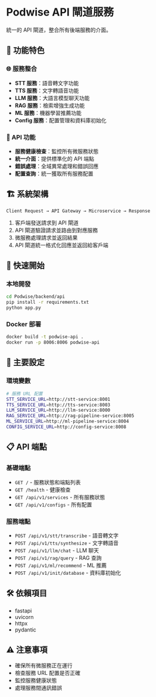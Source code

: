 # Podwise API 閘道服務

統一的 API 閘道，整合所有後端服務的介面。

## 🎯 功能特色

### 🌐 服務整合
- **STT 服務**：語音轉文字功能
- **TTS 服務**：文字轉語音功能
- **LLM 服務**：大語言模型聊天功能
- **RAG 服務**：檢索增強生成功能
- **ML 服務**：機器學習推薦功能
- **Config 服務**：配置管理和資料庫初始化

### 🔧 API 功能
- **服務健康檢查**：監控所有微服務狀態
- **統一介面**：提供標準化的 API 端點
- **錯誤處理**：全域異常處理和錯誤回應
- **配置查詢**：統一獲取所有服務配置

## 🏗️ 系統架構

```
Client Request → API Gateway → Microservice → Response
```

1. 客戶端發送請求到 API 閘道
2. API 閘道驗證請求並路由到對應服務
3. 微服務處理請求並返回結果
4. API 閘道統一格式化回應並返回給客戶端

## 🚀 快速開始

### 本地開發
```bash
cd Podwise/backend/api
pip install -r requirements.txt
python app.py
```

### Docker 部署
```bash
docker build -t podwise-api .
docker run -p 8006:8006 podwise-api
```

## 🔧 主要設定

### 環境變數

```bash
# 服務 URL 配置
STT_SERVICE_URL=http://stt-service:8001
TTS_SERVICE_URL=http://tts-service:8003
LLM_SERVICE_URL=http://llm-service:8000
RAG_SERVICE_URL=http://rag-pipeline-service:8005
ML_SERVICE_URL=http://ml-pipeline-service:8004
CONFIG_SERVICE_URL=http://config-service:8008
```

## 📋 API 端點

### 基礎端點
- `GET /` - 服務狀態和端點列表
- `GET /health` - 健康檢查
- `GET /api/v1/services` - 所有服務狀態
- `GET /api/v1/configs` - 所有配置

### 服務端點
- `POST /api/v1/stt/transcribe` - 語音轉文字
- `POST /api/v1/tts/synthesize` - 文字轉語音
- `POST /api/v1/llm/chat` - LLM 聊天
- `POST /api/v1/rag/query` - RAG 查詢
- `POST /api/v1/ml/recommend` - ML 推薦
- `POST /api/v1/init/database` - 資料庫初始化

## 🛠️ 依賴項目

- fastapi
- uvicorn
- httpx
- pydantic

## ⚠️ 注意事項

- 確保所有微服務正在運行
- 檢查服務 URL 配置是否正確
- 監控服務健康狀態
- 處理服務間通訊錯誤 